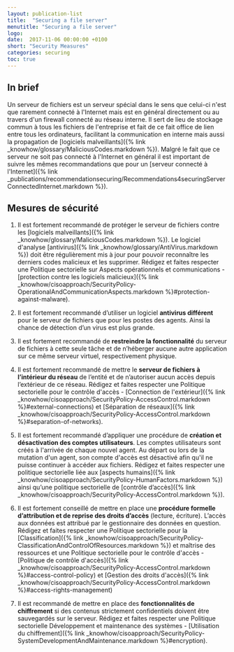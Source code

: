```yaml
---
layout: publication-list
title:  "Securing a file server"
menutitle: "Securing a file server"
logo:
date:  2017-11-06 00:00:00 +0100
short: "Security Measures"
categories: securing
toc: true
---
```


## In brief
Un serveur de fichiers est un serveur spécial dans le sens que celui-ci n'est que rarement connecté à l'Internet mais est en général directement ou au travers d'un firewall connecté au réseau interne. Il sert de lieu de stockage commun à tous les fichiers de l'entreprise et fait de ce fait office de lien entre tous les ordinateurs, facilitant la communication en interne mais aussi la propagation de [logiciels malveillants]({% link _knowhow/glossary/MaliciousCodes.markdown %}).
Malgré le fait que ce serveur ne soit pas connecté à l'Internet en général il est important de suivre les mêmes recommandations que pour un [serveur connecté à l'Internet]({% link _publications/recommendationsecuring/Recommendations4securingServerConnectedInternet.markdown %}).

## Mesures de sécurité

1. Il est fortement recommandé de protéger le serveur de fichiers contre les [logiciels malveillants]({% link _knowhow/glossary/MaliciousCodes.markdown %}). Le logiciel d'analyse [antivirus]({% link _knowhow/glossary/AntiVirus.markdown %}) doit être régulièrement mis à jour pour pouvoir reconnaître les derniers codes malicieux et les supprimer. Rédigez et faites respecter une Politique sectorielle sur Aspects opérationnels et communications - [protection contre les logiciels malicieux]({% link _knowhow/cisoapproach/SecurityPolicy-OperationalAndCommunicationAspects.markdown %}#protection-against-malware).

2. Il est fortement recommandé d’utiliser un logiciel **antivirus différent** pour le serveur de fichiers que pour les postes des agents. Ainsi la chance de détection d’un virus est plus grande.

3. Il est fortement recommandé de **restreindre la fonctionnalité** du serveur de fichiers à cette seule tâche et de n’héberger aucune autre application sur ce même serveur virtuel, respectivement physique.

1. Il est fortement recommandé de mettre le **serveur de fichiers à l’intérieur du réseau** de l’entité et de n’autoriser aucun accès depuis l’extérieur de ce réseau. Rédigez et faites respecter une Politique sectorielle pour le contrôle d'accès - [Connection de l'extérieur]({% link _knowhow/cisoapproach/SecurityPolicy-AccessControl.markdown %}#external-connections) et [Séparation de réseaux]({% link _knowhow/cisoapproach/SecurityPolicy-AccessControl.markdown %}#separation-of-networks).

5. Il est fortement recommandé d’appliquer une procédure de **création et désactivation des comptes utilisateurs**. Les comptes utilisateurs sont créés à l'arrivée de chaque nouvel agent. Au départ ou lors de la mutation d'un agent, son compte d'accès est désactivé afin qu'il ne puisse continuer à accéder aux fichiers. Rédigez et faites respecter une politique sectorielle liée aux [aspects humains]({% link _knowhow/cisoapproach/SecurityPolicy-HumanFactors.markdown %}) ainsi qu’une politique sectorielle de [contrôle d’accès]({% link _knowhow/cisoapproach/SecurityPolicy-AccessControl.markdown %}).

1. Il est fortement conseillé de mettre en place une **procédure formelle d’attribution et de reprise des droits d’accès** (lecture, écriture). L’accès aux données est attribué par le gestionnaire des données en question. Rédigez et faites respecter une Politique sectorielle pour la [Classification]({% link _knowhow/cisoapproach/SecurityPolicy-ClassificationAndControlOfResources.markdown %}) et maîtrise des ressources et une Politique sectorielle pour le contrôle d'accès - [Politique de contrôle d'accès]({% link _knowhow/cisoapproach/SecurityPolicy-AccessControl.markdown %}#access-control-policy) et [Gestion des droits d'accès]({% link _knowhow/cisoapproach/SecurityPolicy-AccessControl.markdown %}#access-rights-management)

1. Il est recommandé de mettre en place des **fonctionnalités de chiffrement** si des contenus strictement confidentiels doivent être sauvegardés sur le serveur. Rédigez et faites respecter une Politique sectorielle Développement et maintenance des systèmes - [Utilisation du chiffrement]({% link _knowhow/cisoapproach/SecurityPolicy-SystemDevelopmentAndMaintenance.markdown %}#encryption).